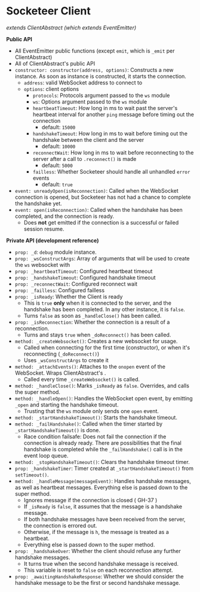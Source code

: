 Socketeer Client
===

*extends ClientAbstract (which extends EventEmitter)*

**Public API**

* All EventEmitter public functions (except `emit`, which is `_emit` per ClientAbstract)
* All of ClientAbstract's public API
* `constructor: constructor(address, options)`: Constructs a new instance. As soon as instance is constructed, it starts the connection.
    - `address`: valid WebSocket address to connect to
    - `options`: client options
        + `protocols`: Protocols argument passed to the `ws` module
        + `ws`: Options argument passed to the `ws` module
        + `heartbeatTimeout`: How long in ms to wait past the server's heartbeat interval for another `ping` message before timing out the connection
            * default: `15000`
        + `handshakeTimeout`: How long in ms to wait before timing out the handshake between the client and the server
            * default: `10000`
        + `reconnectWait`: How long in ms to wait before reconnecting to the server after a call to `.reconnect()` is made
            * default: `5000`
        + `failless`: Whether Socketeer should handle all unhandled `error` events
            * default: `true`
* `event: unreadyOpen(isReconnection)`: Called when the WebSocket connection is opened, but Socketeer has not had a chance to complete the handshake yet.
* `event: open(isReconnection)`: Called when the handshake has been completed, and the connection is ready.
    - Does **not** get emitted if the connection is a successful or failed session resume.


**Private API (development reference)**

* `prop: _d`: `debug` module instance.
* `prop: _wsConstructArgs`: Array of arguments that will be used to create the `ws` websocket with
* `prop: _heartbeatTimeout`: Configured heartbeat timeout
* `prop: _handshakeTimeout`: Configured handshake timeout
* `prop: _reconnectWait`: Configured reconnect wait
* `prop: _failless`: Configured failless
* `prop: _isReady`: Whether the Client is ready
    - This is `true` **only** when it is connected to the server, and the handshake has been completed. In any other instance, it is `false`.
    - Turns `false` as soon as `_handleClose()` has been called.
* `prop: _isReconnection`: Whether the connection is a result of a reconnection.
    - Turns and stays `true` when `_doReconnect()` has been called.
* `method: _createWebsocket()`: Creates a new websocket for usage.
    - Called when connecting for the first time (constructor), or when it's reconnecting (`_doReconnect()`)
    - Uses `_wsConstructArgs` to create it
* `method: _attachEvents()`: Attaches to the `onopen` event of the WebSocket. Wraps ClientAbstract's .
    - Called every time `_createWebsocket()` is called.
* `method: _handleClose()`: Marks `_isReady` as `false`. Overrides, and calls the super method.
* `method: _handleOpen()`: Handles the WebSocket open event, by emitting `_open` and starting the handshake timeout.
    - Trusting that the `ws` module only sends one `open` event.
* `method: _startHandshakeTimeout()`: Starts the handshake timeout.
* `method: _failHandshake()`: Called when the timer started by `_startHandshakeTimeout()` is done.
    - Race condition failsafe: Does not fail the connection if the connection is already ready. There are possibilities that the final handshake is completed while the `_failHandshake()` call is in the event loop queue.
* `method: _stopHandshakeTimeout()`: Clears the handshake timeout timer.
* `prop: _handshakeTimer`: Timer created at `_startHandshakeTimeout()` from `setTimeout()`.
* `method: _handleMessage(messageEvent)`: Handles handshake messages, as well as heartbeat messages. Everything else is passed down to the super method.
    - Ignores message if the connection is closed ( GH-37 )
    - If `_isReady` is `false`, it assumes that the message is a handshake message.
    - If both handshake messages have been received from the server, the connection is errored out.
    - Otherwise, if the message is `h`, the message is treated as a heartbeat.
    - Everything else is passed down to the super method.
* `prop: _handshakeOver`: Whether the client should refuse any further handshake messages.
    - It turns true when the second handshake message is received.
    - This variable is reset to `false` on each reconnection attempt.
* `prop: _awaitingHandshakeResponse`: Whether we should consider the handshake message to be the first or second handshake message.
